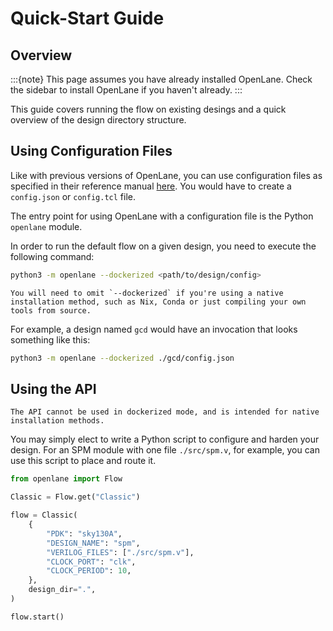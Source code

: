 # Quick-Start Guide

## Overview

:::{note}
This page assumes you have already installed OpenLane. Check the sidebar to install OpenLane if you haven't already.
:::

This guide covers running the flow on existing desings and a quick overview of the design directory structure.

## Using Configuration Files
Like with previous versions of OpenLane, you can use configuration files as specified in their reference manual [here](../reference/configuration.md). You would have to create a `config.json` or `config.tcl` file.

The entry point for using OpenLane with a configuration file is the Python `openlane` module.

In order to run the default flow on a given design, you need to execute the following command:

```sh
python3 -m openlane --dockerized <path/to/design/config>
```

```{note}
You will need to omit `--dockerized` if you're using a native installation method, such as Nix, Conda or just compiling your own tools from source.
```

For example, a design named `gcd` would have an invocation that looks something like this:

```sh
python3 -m openlane --dockerized ./gcd/config.json
```


## Using the API

```{warning}
The API cannot be used in dockerized mode, and is intended for native installation methods.
```

You may simply elect to write a Python script to configure and harden your design. For an SPM module with one file `./src/spm.v`, for example, you can use this script to place and route it.

```python
from openlane import Flow

Classic = Flow.get("Classic")

flow = Classic(
    {
        "PDK": "sky130A",
        "DESIGN_NAME": "spm",
        "VERILOG_FILES": ["./src/spm.v"],
        "CLOCK_PORT": "clk",
        "CLOCK_PERIOD": 10,
    },
    design_dir=".",
)

flow.start()
```